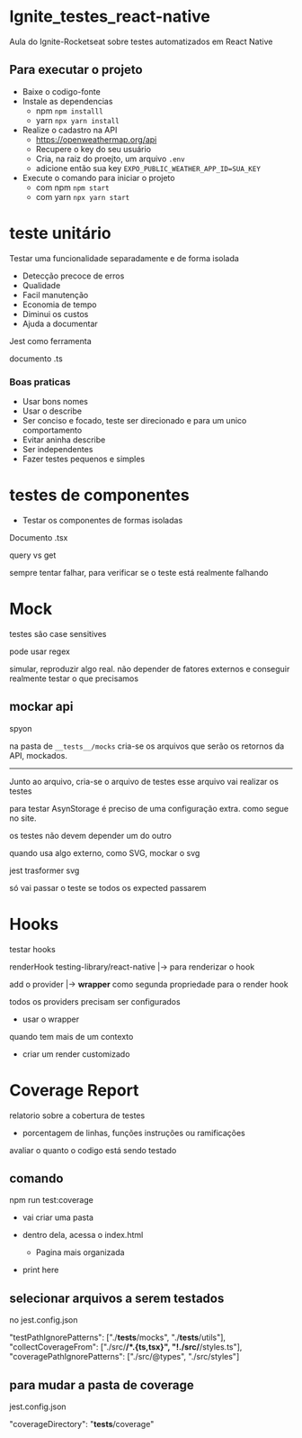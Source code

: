 # Ignite_testes_react-native

Aula do Ignite-Rocketseat sobre testes automatizados em React Native

## Para executar o projeto

- Baixe o codigo-fonte
- Instale as dependencias
  - npm `npm installl`
  - yarn `npx yarn install`
- Realize o cadastro na API
  - https://openweathermap.org/api
  - Recupere o key do seu usuário
  - Cria, na raiz do proejto, um arquivo `.env`
  - adicione então sua key `EXPO_PUBLIC_WEATHER_APP_ID=SUA_KEY`
- Execute o comando para iniciar o projeto
  - com npm `npm start`
  - com yarn `npx yarn start`

# teste unitário

Testar uma funcionalidade separadamente e de forma isolada

- Detecção precoce de erros
- Qualidade
- Facil manutenção
- Economia de tempo
- Diminui os custos
- Ajuda a documentar

Jest como ferramenta

documento .ts

### Boas praticas

- Usar bons nomes
- Usar o describe
- Ser conciso e focado, teste ser direcionado e para um unico comportamento
- Evitar aninha describe
- Ser independentes
- Fazer testes pequenos e simples

# testes de componentes

- Testar os componentes de formas isoladas

Documento .tsx

query vs get

sempre tentar falhar, para verificar se o teste está realmente falhando

# Mock

testes são case sensitives

pode usar regex

simular, reproduzir algo real.
não depender de fatores externos e conseguir realmente testar o que precisamos

## mockar api

spyon

na pasta de `__tests__/mocks` cria-se os arquivos que serão os retornos da API, mockados.

---

Junto ao arquivo, cria-se o arquivo de testes
esse arquivo vai realizar os testes

para testar AsynStorage é preciso de uma configuração extra. como segue no site.

os testes não devem depender um do outro

quando usa algo externo, como SVG, mockar o svg

jest trasformer svg

só vai passar o teste se todos os expected passarem

# Hooks

testar hooks

renderHook testing-library/react-native
|-> para renderizar o hook

add o provider |-> **wrapper** como segunda propriedade para o render hook

todos os providers precisam ser configurados

- usar o wrapper

quando tem mais de um contexto

- criar um render customizado

# Coverage Report

relatorio sobre a cobertura de testes

- porcentagem de linhas, funções instruções ou ramificações

avaliar o quanto o codigo está sendo testado

## comando

npm run test:coverage

- vai criar uma pasta
- dentro dela, acessa o index.html

  - Pagina mais organizada

- print here

## selecionar arquivos a serem testados

no jest.config.json

"testPathIgnorePatterns": ["./__tests__/mocks", "./__tests__/utils"],
"collectCoverageFrom": ["./src/**/*.{ts,tsx}", "!./src/**/styles.ts"],
"coveragePathIgnorePatterns": ["./src/@types", "./src/styles"]


## para mudar a pasta de coverage

jest.config.json

  "coverageDirectory": "__tests__/coverage"
